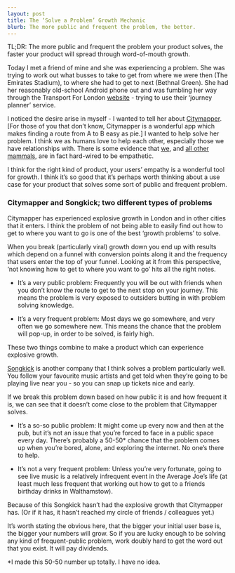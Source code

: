 ```yaml
---
layout: post
title: The ‘Solve a Problem’ Growth Mechanic
blurb: The more public and frequent the problem, the better.
---
```


TL;DR: The more public and frequent the problem your product solves, the faster your product will spread through word-of-mouth growth. 

Today I met a friend of mine and she was experiencing a problem. She was trying to work out what busses to take to get from where we were then (The Emirates Stadium), to where she had to get to next (Bethnal Green). She had her reasonably old-school Android phone out and was fumbling her way through the Transport For London <a href="http://www.tfl.gov.uk/" target="_blank">website</a> - trying to use their ‘journey planner’ service. 

I noticed the desire arise in myself - I wanted to tell her about <a href="https://citymapper.com/" target="_blank">Citymapper</a>. [For those of you that don’t know, Citymapper is a wonderful app which makes finding a route from A to B easy as pie.] I wanted to help solve her problem. I think we as humans love to help each other, especially those we have relationships with. There is some evidence that <a href="http://www.nytimes.com/2011/05/03/science/03firewalker.html?_r=0" target="_blank">we</a>, and <a href="http://www.the-scientist.com/?articles.view/articleNo/24101/title/Mice-show-evidence-of-empathy/" target="_blank">all other mammals</a>, are in fact hard-wired to be empathetic. 

I think for the right kind of product, your users’ empathy is a wonderful tool for growth. I think it’s so good that it’s perhaps worth thinking about a use case for your product that solves some sort of public and frequent problem. 

<h3>Citymapper and Songkick; two different types of problems</h3>

Citymapper has experienced explosive growth in London and in other cities that it enters. I think the problem of not being able to easily find out how to get to where you want to go is one of the best ‘growth problems’ to solve. 

When you break (particularly viral) growth down you end up with results which depend on a funnel with conversion points along it and the frequency that users enter the top of your funnel. Looking at it from this perspective, ‘not knowing how to get to where you want to go’ hits all the right notes.

* It’s a very public problem: Frequently you will be out with friends when you don’t know the route to get to the next stop on your journey. This means the problem is very exposed to outsiders butting in with problem solving knowledge. 

* It’s a very frequent problem: Most days we go somewhere, and very often we go somewhere new. This means the chance that the problem will pop-up, in order to be solved, is fairly high. 

These two things combine to make a product which can experience explosive growth.

<a href="http://www.songkick.com/" target="_blank">Songkick</a> is another company that I think solves a problem particularly well. You follow your favourite music artists and get told when they’re going to be playing live near you - so you can snap up tickets nice and early. 

If we break this problem down based on how public it is and how frequent it is, we can see that it doesn’t come close to the problem that Citymapper solves. 

* It’s a so-so public problem: It might come up every now and then at the pub, but it’s not an issue that you’re forced to face in a public space every day. There’s probably a 50-50* chance that the problem comes up when you’re bored, alone, and exploring the internet. No one’s there to help. 

* It’s not a very frequent problem: Unless you’re very fortunate, going to see live music is a relatively infrequent event in the Average Joe’s life (at least much less frequent that working out how to get to a friends birthday drinks in Walthamstow).

Because of this Songkick hasn’t had the explosive growth that Citymapper has. (Or if it has, it hasn’t reached my circle of friends / colleagues yet.)

It’s worth stating the obvious here, that the bigger your initial user base is, the bigger your numbers will grow. So if you are lucky enough to be solving any kind of frequent-public problem, work doubly hard to get the word out that you exist. It will pay dividends. 

*I made this 50-50 number up totally. I have no idea.
